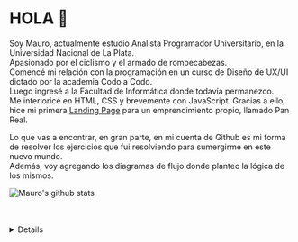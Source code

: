 # HOLA :raised_hands:
Soy Mauro, actualmente estudio Analista Programador Universitario, en la Universidad Nacional de La Plata.  
Apasionado por el ciclismo y el armado de rompecabezas.  
Comencé mi relación con la programación en un curso de Diseño de UX/UI dictado por la academia Codo a Codo.  
Luego ingresé a la Facultad de Informática donde todavía permanezco.  
Me interioricé en HTML, CSS y brevemente con JavaScript. Gracias a ello, hice mi primera [Landing Page](https://maurodino.github.io/landing-PR/) para un emprendimiento propio, llamado Pan Real.  

Lo que vas a encontrar, en gran parte, en mi cuenta de Github es mi forma de resolver los ejercicios que fui resolviendo para sumergirme en este nuevo mundo.  
Además, voy agregando los diagramas de flujo donde planteo la lógica de los mismos.

![Mauro's github stats](https://github-readme-stats.vercel.app/api?username=MauroDino&show_icons=true)
<br />
<br />
<br />
<details>

#### Utilizo
![Visual Studio Code](https://github.com/tandpfun/skill-icons/raw/main/icons/VSCode-Dark.svg)  

![Figma](https://github.com/tandpfun/skill-icons/raw/main/icons/Figma-Dark.svg)
![PhotoShop](https://github.com/tandpfun/skill-icons/raw/main/icons/Photoshop.svg)


#### Para desempeñarme en
![HTML](https://github.com/tandpfun/skill-icons/raw/main/icons/HTML.svg)
![CSS](https://github.com/tandpfun/skill-icons/raw/main/icons/CSS.svg)
![JavaScript](https://github.com/tandpfun/skill-icons/raw/main/icons/JavaScript.svg)
![Python](https://github.com/tandpfun/skill-icons/raw/main/icons/Python-Dark.svg)
![MarkDown](https://github.com/tandpfun/skill-icons/raw/main/icons/Markdown-Dark.svg)





### Si querés saber más de mi
### Pongámonos en contacto
<p align="center">
 <div align="center"  class="icons-social" style="margin-left: 10px;">
     <img src="https://img.shields.io/badge/Gmail-D14836?style=for-the-badge&logo=gmail&logoColor=white"></a>
        <a style"margin-left: 10px;" target="_blank" href="dinotomauro@gmail.com">
     <img src="https://img.icons8.com/doodle/40/000000/linkedin--v2.png"></a>
        <a style="margin-left: 10px;"  target="_blank" href="https://www.linkedin.com/in/mauro-di-noto/">
     <img src="https://img.icons8.com/doodle/40/000000/github--v1.png"></a>
	<a style="margin-left: 10px;" target="_blank" href="https://github.com/MauroDino">
 </div>
</p>
